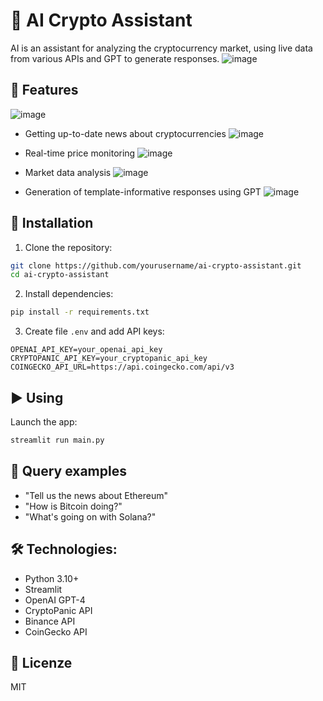 # 🤖 AI Crypto Assistant

AI is an assistant for analyzing the cryptocurrency market, using live data from various APIs and GPT to generate responses.
![image](https://github.com/user-attachments/assets/9d29831a-ce94-4a1c-a3bb-43d148515a8d)




## 📌 Features
![image](https://github.com/user-attachments/assets/36aa36a1-76dd-4e6c-84cd-100321203664)

- Getting up-to-date news about cryptocurrencies
![image](https://github.com/user-attachments/assets/b6ffd44f-e85c-4ff1-8782-b7fe3b19bd18)

- Real-time price monitoring
![image](https://github.com/user-attachments/assets/a00cdf24-c666-4d5a-a50c-5664fe066137)

- Market data analysis
![image](https://github.com/user-attachments/assets/fcb4d78c-be85-44aa-b778-7e98dac47a2e)

- Generation of template-informative responses using GPT
![image](https://github.com/user-attachments/assets/4b247144-f1a9-4ca3-9c57-8b5647132ed6)


## 🚀 Installation

1. Clone the repository:
```bash
git clone https://github.com/yourusername/ai-crypto-assistant.git
cd ai-crypto-assistant
```

2. Install dependencies:
```bash
pip install -r requirements.txt
```

3. Create file `.env` and add API keys:
```env
OPENAI_API_KEY=your_openai_api_key
CRYPTOPANIC_API_KEY=your_cryptopanic_api_key
COINGECKO_API_URL=https://api.coingecko.com/api/v3
```

## ▶️ Using

Launch the app:
```bash
streamlit run main.py
```

## 📝 Query examples

- "Tell us the news about Ethereum"
- "How is Bitcoin doing?"
- "What's going on with Solana?"

## 🛠 Technologies:

- Python 3.10+
- Streamlit
- OpenAI GPT-4
- CryptoPanic API
- Binance API
- CoinGecko API

## 📄 Licenze

MIT 
